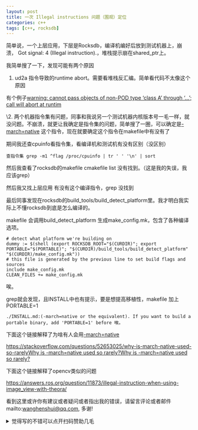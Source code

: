 ```yaml
---
layout: post
title: 一次 Illegal instructions 问题（围观）定位
categories: c++
tags: [c++, rocksdb]
---
```

  

简单说，一个上层应用，下层是Rocksdb，编译机编好后放到测试机器上，崩溃，   Got signal: 4 (Illegal instruction).，堆栈提示崩在shared_ptr上。

我简单搜了一下，发现可能有两个原因

1.  ud2a 指令导致的runtime abort。需要看堆栈反汇编。简单看代码不太像这个原因

有个例子[warning: cannot pass objects of non-POD type ‘class A’ through ‘...’; call will abort at runtim ](http://readlist.com/lists/gcc.gnu.org/gcc-help/3/18211.html)

\2. 两个机器指令集有问题，同事和我说另一个测试机器内核版本号一毛一样，就没问题。不崩溃，就更让我确定是指令集的问题，简单搜了一圈，可以确定是[-march=native](https://stackoverflow.com/questions/52653025/why-is-march-native-used-so-rarely) 这个指令，现在就要确定这个指令在makefile中有没有了

期间我还查cpuinfo看指令集，看编译机和测试机有没有区别（没区别）

```
查指令集 grep -m1 ^flag /proc/cpuinfo | tr ' ' '\n' | sort
```

然后我查看了rocksdb的makefile cmakefile list 没有找到。（这是我的失误，我应该grep）

然后我又找上层应用 有没有这个编译指令，grep 没找到

最后同事发现在rocksdb的build_tools/build_detect_platform里。我才明白我实际上不懂rocksdb到底是怎么编译的。

makefile 会调用build_detect_platform 生成make_config.mk，包含了各种编译选项。

```
# detect what platform we're building on
dummy := $(shell (export ROCKSDB_ROOT="$(CURDIR)"; export PORTABLE="$(PORTABLE)"; "$(CURDIR)/build_tools/build_detect_platform" "$(CURDIR)/make_config.mk"))
# this file is generated by the previous line to set build flags and sources
include make_config.mk
CLEAN_FILES += make_config.mk
```

唉。

grep就会发现，且INSTALL中也有提示，要是想提高移植性，makefile 加上 PORTABLE=1

```
./INSTALL.md:(-march=native or the equivalent). If you want to build a portable binary, add 'PORTABLE=1' before 唉。
```

下面这个链接解释了为啥有人会用[-march=native](https://stackoverflow.com/questions/52653025/why-is-march-native-used-so-rarely)

[https://stackoverflow.com/questions/52653025/why-is-march-native-used-so-rarelyWhy is -march=native used so rarely?Why is -march=native used so rarely?](https://stackoverflow.com/questions/52653025/why-is-march-native-used-so-rarely)

下面这个链接解释了opencv类似的问题

<https://answers.ros.org/question/11873/illegal-instruction-when-using-image_view-with-theora/>

看到这里或许你有建议或者疑问或者指出我的错误，请留言评论或者邮件mailto:wanghenshui@qq.com, 多谢! 
<details>
<summary>觉得写的不错可以点开扫码赞助几毛</summary>
![微信转账](https://wanghenshui.github.io/assets/wepay.png)
</details>